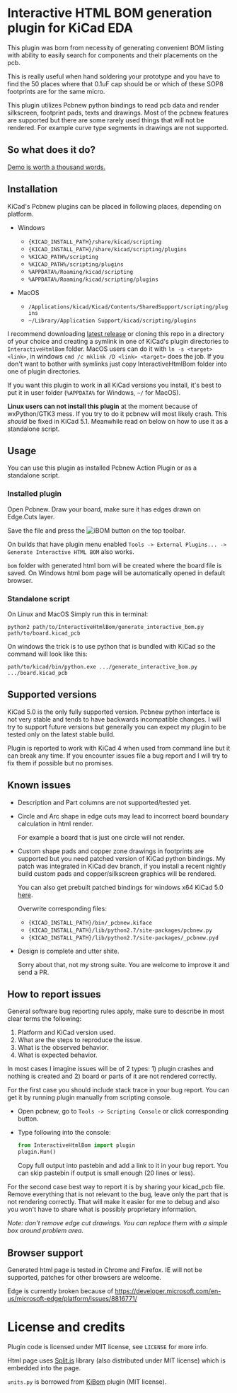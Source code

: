 # Interactive HTML BOM generation plugin for KiCad EDA

This plugin was born from necessity of generating convenient BOM listing
with ability to easily search for components and their placements on the
pcb.

This is really useful when hand soldering your prototype and you have
to find the 50 places where that 0.1uF cap should be or which of these
SOP8 footprints are for the same micro.

This plugin utilizes Pcbnew python bindings to read pcb data and
render silkscreen, footprint pads, texts and drawings. Most of the pcbnew
features are supported but there are some rarely used things that will not
be rendered. For example curve type segments in drawings are not supported.

## So what does it do?

[Demo is worth a thousand words.](https://openscopeproject.org/InteractiveHtmlBomDemo/)

## Installation

KiCad's Pcbnew plugins can be placed in following places, depending on
platform.

-   Windows
    -   `{KICAD_INSTALL_PATH}/share/kicad/scripting`
    -   `{KICAD_INSTALL_PATH}/share/kicad/scripting/plugins`
    -   `%KICAD_PATH%/scripting`
    -   `%KICAD_PATH%/scripting/plugins`
    -   `%APPDATA%/Roaming/kicad/scripting`
    -   `%APPDATA%/Roaming/kicad/scripting/plugins`


-   MacOS
    -   `/Applications/kicad/Kicad/Contents/SharedSupport/scripting/plugins`
    -   `~/Library/Application Support/kicad/scripting/plugins`

I recommend downloading
[latest release](http://github.com/openscopeproject/InteractiveHtmlBom/releases)
or cloning this repo in a directory of your choice and creating a symlink in
one of KiCad's plugin directories to `InteractiveHtmlBom` folder. MacOS users
can do it with `ln -s <target> <link>`, in windows
`cmd /c mklink /D <link> <target>` does the job. If you don't want to bother
with symlinks just copy InteractiveHtmlBom folder into one of plugin
directories.

If you want this plugin to work in all KiCad versions you install, it's
best to put it in user folder (`%APPDATA%` for Windows, `~/` for MacOS).

**Linux users can not install this plugin** at the moment because of
wxPython/GTK3 mess. If you try to do it pcbnew will most likely crash.
This _should_ be fixed in KiCad 5.1.
Meanwhile read on below on how to use it as a standalone script.

## Usage

You can use this plugin as installed Pcbnew Action Plugin or as a standalone
script.

### Installed plugin

Open Pcbnew. Draw your board, make sure it has edges drawn on Edge.Cuts layer.

Save the file and press the
![iBOM](https://raw.githubusercontent.com/openscopeproject/InteractiveHtmlBom/master/InteractiveHtmlBom/icon.png)
button on the top toolbar.

On builds that have plugin menu enabled
`Tools -> External Plugins... -> Generate Interactive HTML BOM` also works.

`bom` folder with generated html bom will be created where the board
file is saved. On Windows html bom page will be automatically opened in default
browser.

### Standalone script

On Linux and MacOS Simply run this in terminal:

```shell
python2 path/to/InteractiveHtmlBom/generate_interactive_bom.py path/to/board.kicad_pcb
```

On windows the trick is to use python that is bundled with KiCad so the command
will look like this:

```shell
path/to/kicad/bin/python.exe .../generate_interactive_bom.py .../board.kicad_pcb
```

## Supported versions

KiCad 5.0 is the only fully supported version. Pcbnew python interface is not very
stable and tends to have backwards incompatible changes. I will try to support
future versions but generally you can expect my plugin to be tested only on
the latest stable build.

Plugin is reported to work with KiCad 4 when used from command line but it can
break any time. If you encounter issues file a bug report and I will try to fix
them if possible but no promises.

## Known issues

-   Description and Part columns are not supported/tested yet.
-   Circle and Arc shape in edge cuts may lead to incorrect board boundary
    calculation in html render.

    For example a board that is just one circle will not render.

-   Custom shape pads and copper zone drawings in footprints are supported but
    you need patched version of KiCad python bindings.
    My patch was integrated in KiCad dev branch, if you install a recent nightly
    build custom pads and copper/silkscreen graphics will be rendered.

    You can also get prebuilt patched bindings for windows x64 KiCad 5.0
    [here](http://github.com/openscopeproject/InteractiveHtmlBom/releases).

    Overwrite corresponding files:

    -   `{KICAD_INSTALL_PATH}/bin/_pcbnew.kiface`
    -   `{KICAD_INSTALL_PATH}/lib/python2.7/site-packages/pcbnew.py`
    -   `{KICAD_INSTALL_PATH}/lib/python2.7/site-packages/_pcbnew.pyd`


-   Design is complete and utter shite.

    Sorry about that, not my strong suite. You are welcome to improve it and
    send a PR.

## How to report issues

General software bug reporting rules apply, make sure to describe in most
clear terms the following:

1.  Platform and KiCad version used.
2.  What are the steps to reproduce the issue.
3.  What is the observed behavior.
4.  What is expected behavior.

In most cases I imagine issues will be of 2 types: 1) plugin crashes and nothing
is created and 2) board or parts of it are not rendered correctly.

For the first case you should include stack trace in your bug report. You can
get it by running plugin manually from scripting console.

-   Open pcbnew, go to `Tools -> Scripting Console` or click corresponding
    button.
-   Type following into the console:

    ```python
    from InteractiveHtmlBom import plugin
    plugin.Run()
    ```

    Copy full output into pastebin and add a link to it in your bug report.
    You can skip pastebin if output is small enough (20 lines or less).

For the second case best way to report it is by sharing your kicad_pcb file.
Remove everything that is not relevant to the bug, leave only the part that
is not rendering correctly. That will make it easier for me to debug and
also you won't have to share what is possibly proprietary information.

_Note: don't remove edge cut drawings. You can replace them with a simple box around
problem area._

## Browser support

Generated html page is tested in Chrome and Firefox. IE will not be
supported, patches for other browsers are welcome.

Edge is currently broken because of
https://developer.microsoft.com/en-us/microsoft-edge/platform/issues/8816771/

# License and credits

Plugin code is licensed under MIT license, see `LICENSE` for more info.

Html page uses [Split.js](https://github.com/nathancahill/Split.js) library
(also distributed under MIT license) which is embedded into the page.

`units.py` is borrowed from [KiBom](https://github.com/SchrodingersGat/KiBoM)
plugin (MIT license).
